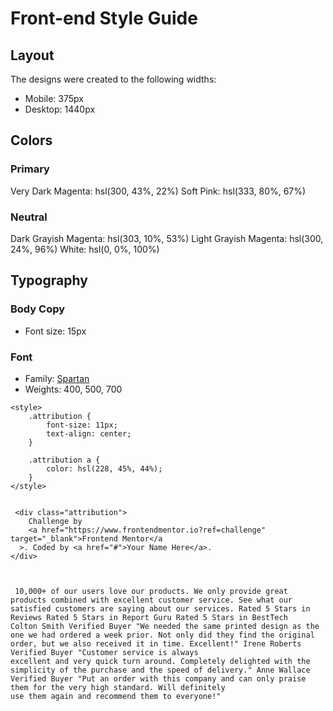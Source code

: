 # Front-end Style Guide

## Layout

The designs were created to the following widths:

- Mobile: 375px
- Desktop: 1440px

## Colors

### Primary

Very Dark Magenta: hsl(300, 43%, 22%)
Soft Pink: hsl(333, 80%, 67%)

### Neutral

Dark Grayish Magenta: hsl(303, 10%, 53%)
Light Grayish Magenta: hsl(300, 24%, 96%)
White: hsl(0, 0%, 100%)

## Typography

### Body Copy

- Font size: 15px

### Font

- Family: [Spartan](https://fonts.google.com/specimen/Spartan)
- Weights: 400, 500, 700



<!-- Feel free to remove these styles or customise in your own stylesheet 👍 -->
    <style>
        .attribution {
            font-size: 11px;
            text-align: center;
        }
        
        .attribution a {
            color: hsl(228, 45%, 44%);
        }
    </style>


     <div class="attribution">
        Challenge by
        <a href="https://www.frontendmentor.io?ref=challenge" target="_blank">Frontend Mentor</a
      >. Coded by <a href="#">Your Name Here</a>.
    </div>



     10,000+ of our users love our products. We only provide great products combined with excellent customer service. See what our satisfied customers are saying about our services. Rated 5 Stars in Reviews Rated 5 Stars in Report Guru Rated 5 Stars in BestTech
    Colton Smith Verified Buyer "We needed the same printed design as the one we had ordered a week prior. Not only did they find the original order, but we also received it in time. Excellent!" Irene Roberts Verified Buyer "Customer service is always
    excellent and very quick turn around. Completely delighted with the simplicity of the purchase and the speed of delivery." Anne Wallace Verified Buyer "Put an order with this company and can only praise them for the very high standard. Will definitely
    use them again and recommend them to everyone!"